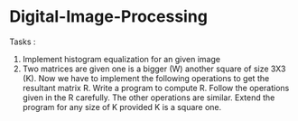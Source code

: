 # Digital-Image-Processing

Tasks :

1. Implement histogram equalization for an given image
2. Two matrices are given one is a bigger (W) another square of size 3X3 (K).  Now we have to implement the following operations to get the resultant matrix R.
   Write a program to compute R. Follow the operations given in the R carefully. The other operations are similar.
   Extend the program for any size of K provided K is a square one.
